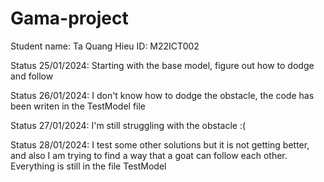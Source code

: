 # Gama-project

Student name: Ta Quang Hieu
ID: M22ICT002

Status 25/01/2024: Starting with the base model, figure out how to dodge and follow

Status 26/01/2024: I don't know how to dodge the obstacle, the code has been writen in the TestModel file

Status 27/01/2024: I'm still struggling with the obstacle :(

Status 28/01/2024: I test some other solutions but it is not getting better, and also I am trying to find a way that a goat can follow each other. Everything is still in the file TestModel
